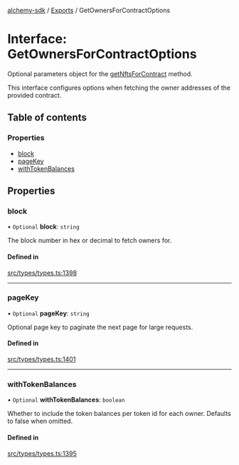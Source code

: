 [alchemy-sdk](../README.md) / [Exports](../modules.md) / GetOwnersForContractOptions

# Interface: GetOwnersForContractOptions

Optional parameters object for the [getNftsForContract](../classes/NftNamespace.md#getnftsforcontract) method.

This interface configures options when fetching the owner addresses of the
provided contract.

## Table of contents

### Properties

- [block](GetOwnersForContractOptions.md#block)
- [pageKey](GetOwnersForContractOptions.md#pagekey)
- [withTokenBalances](GetOwnersForContractOptions.md#withtokenbalances)

## Properties

### block

• `Optional` **block**: `string`

The block number in hex or decimal to fetch owners for.

#### Defined in

[src/types/types.ts:1398](https://github.com/alchemyplatform/alchemy-sdk-js/blob/c023713/src/types/types.ts#L1398)

___

### pageKey

• `Optional` **pageKey**: `string`

Optional page key to paginate the next page for large requests.

#### Defined in

[src/types/types.ts:1401](https://github.com/alchemyplatform/alchemy-sdk-js/blob/c023713/src/types/types.ts#L1401)

___

### withTokenBalances

• `Optional` **withTokenBalances**: `boolean`

Whether to include the token balances per token id for each owner. Defaults
to false when omitted.

#### Defined in

[src/types/types.ts:1395](https://github.com/alchemyplatform/alchemy-sdk-js/blob/c023713/src/types/types.ts#L1395)
